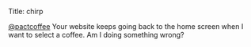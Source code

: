 Title: chirp

<a href="http://twitter.com/pactcoffee">@pactcoffee</a> Your website keeps going back to the home screen when I want to select a coffee. Am I doing something wrong?
